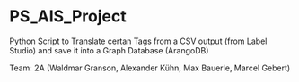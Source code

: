 # PS_AIS_Project
Python Script to Translate certan Tags from a CSV output (from Label Studio) and save it into a Graph Database (ArangoDB)

Team: 2A (Waldmar Granson, Alexander Kühn, Max Bauerle, Marcel Gebert)
